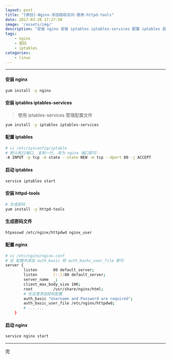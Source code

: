 ```yaml
---
layout: post
title: "[原创]-Nginx-添加授权访问-使用-httpd-tools"
date: 2017-03-28 17:27:58
image: '/assets/img/'
description: "安装 nginx 安装 iptables iptables-services 配置 iptables 启动 iptables 安装 httpd-tools 生成密码文件 配置 nginx 启动 nginx安装 nginxyum install -y nginx安装 iptables iptables-services 使用 iptables-services 管理配置文件 yum install"
tags:
    - nginx
    - 密码
    - iptables
categories:
    - linux
---
```




---

#### 安装 nginx
``` bash
yum install -y nginx
```
#### 安装 iptables iptables-services
> 使用 iptables-services 管理配置文件
``` bash
yum install -y iptables iptables-services
```
#### 配置 iptables
``` bash
# vi /etc/sysconfig/iptable
# 默认有22端口, 复制一行, 改为 nginx 端口即可.
-A INPUT -p tcp -m state --state NEW -m tcp --dport 80 -j ACCEPT
```
#### 启动 iptables
``` bash
service iptables start
```
#### 安装 httpd-tools
``` bash
# 生成密码
yum install -y httpd-tools
```
#### 生成密码文件
``` bash
htpasswd /etc/nginx/httpdwd nginx_user
```
#### 配置 nginx
```  bash
# vi /etc/nginx/nginx.conf
# 在 配置中添加 auth_basic 和 auth_bashc_user_file 即可
server {
        listen       80 default_server;
        listen       [::]:80 default_server;
        server_name  _;
        client_max_body_size 10K;
        root         /usr/share/nginx/html;
        # 在这里添加授权配置
        auth_basic "Username and Password are required";
        auth_basic_user_file /etc/nginx/httpdwd;
        # ... ...
    }
```
#### 启动 nginx
``` bash
service nginx start
```

---
 完
